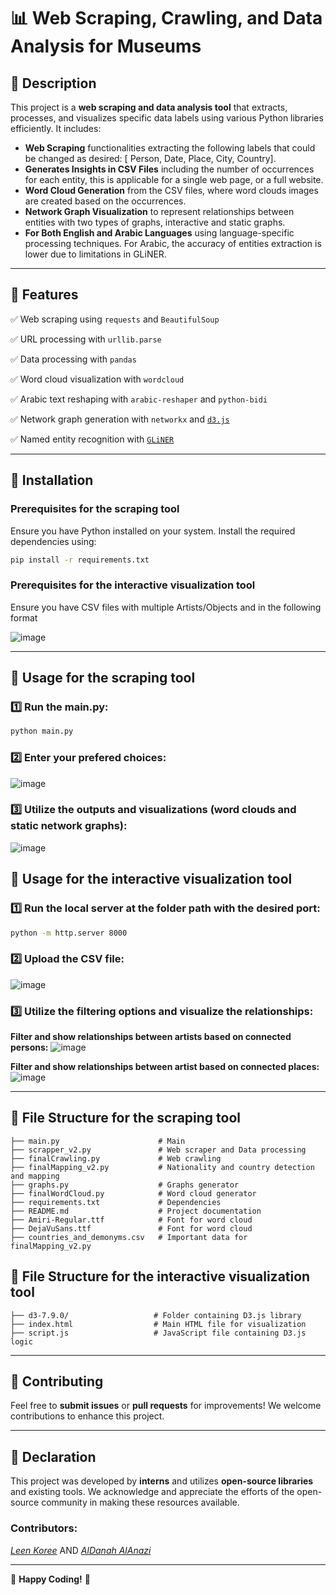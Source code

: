 # 📊 Web Scraping, Crawling, and Data Analysis for Museums

## 📝 Description

This project is a **web scraping and data analysis tool** that extracts, processes, and visualizes specific data labels using various Python libraries efficiently. It includes:
- **Web Scraping** functionalities extracting the following labels that could be changed as desired: [ Person, Date, Place, City, Country].
- **Generates Insights in CSV Files** including the number of occurrences for each entity, this is applicable for a single web page, or a full website.
- **Word Cloud Generation** from the CSV files, where word clouds images are created based on the occurrences.
- **Network Graph Visualization** to represent relationships between entities with two types of graphs, interactive and static graphs.
- **For Both English and Arabic Languages** using language-specific processing techniques. For Arabic, the accuracy of entities extraction is lower due to limitations in GLiNER.

---

## 🚀 Features

✅ Web scraping using `requests` and `BeautifulSoup`

✅ URL processing with `urllib.parse`

✅ Data processing with `pandas`

✅ Word cloud visualization with `wordcloud`

✅ Arabic text reshaping with `arabic-reshaper` and `python-bidi`

✅ Network graph generation with `networkx` and [`d3.js`](https://observablehq.com/@d3/gallery?utm_source=d3js-org&utm_medium=hero&utm_campaign=try-observable)

✅ Named entity recognition with [`GLiNER`](https://github.com/urchade/GLiNER)

---

## 🔧 Installation

### Prerequisites for the scraping tool
Ensure you have Python installed on your system. Install the required dependencies using:

```sh
pip install -r requirements.txt
```

### Prerequisites for the interactive visualization tool
Ensure you have CSV files with multiple Artists/Objects and in the following format

![image](https://github.com/user-attachments/assets/6593f809-715c-4596-8d55-bf84c25d9dfe)

---

## 📌 Usage for the scraping tool

### 1️⃣ Run the main.py:
```sh
python main.py
```

### 2️⃣ Enter your prefered choices:
![image](https://github.com/user-attachments/assets/51639781-a30c-48f9-89a0-8bfa4ec58e5e)


### 3️⃣ Utilize the outputs and visualizations (word clouds and static network graphs):
![image](https://github.com/user-attachments/assets/955250a6-545e-4f65-9afd-a8c17e248636)


## 📌 Usage for the interactive visualization tool

### 1️⃣ Run the local server at the folder path with the desired port:
```sh
python -m http.server 8000
```

### 2️⃣ Upload the CSV file:
![image](https://github.com/user-attachments/assets/e54a1512-03af-4a46-9052-d2884459ffcf)


### 3️⃣ Utilize the filtering options and visualize the relationships:
**Filter and show relationships between artists based on connected persons:**
![image](https://github.com/user-attachments/assets/1525ecb5-517f-42b2-aaa5-c8ba158661a1)

**Filter and show relationships between artist based on connected places:**
![image](https://github.com/user-attachments/assets/f9355742-221b-48fb-9bd7-89a77cc7e1f2)

---

## 📂 File Structure for the scraping tool

```
├── main.py                      # Main
├── scrapper_v2.py               # Web scraper and Data processing
├── finalCrawling.py             # Web crawling
├── finalMapping_v2.py           # Nationality and country detection and mapping
├── graphs.py                    # Graphs generator
├── finalWordCloud.py            # Word cloud generator
├── requirements.txt             # Dependencies
├── README.md                    # Project documentation
├── Amiri-Regular.ttf            # Font for word cloud
├── DejaVuSans.ttf               # Font for word cloud
├── countries_and_demonyms.csv   # Important data for finalMapping_v2.py 
```

## 📂 File Structure for the interactive visualization tool

```
├── d3-7.9.0/                   # Folder containing D3.js library
├── index.html                  # Main HTML file for visualization
├── script.js                   # JavaScript file containing D3.js logic 
```
---

## 🤝 Contributing
Feel free to **submit issues** or **pull requests** for improvements! We welcome contributions to enhance this project.

---

## 📢 Declaration

This project was developed by **interns** and utilizes **open-source libraries** and existing tools. We acknowledge and appreciate the efforts of the open-source community in making these resources available.

### Contributors:
*[Leen Koree](https://github.com/Leen-QM)* AND *[AlDanah AlAnazi](https://github.com/AlDanah-QM)*

---

🔗 **Happy Coding!** 🚀
